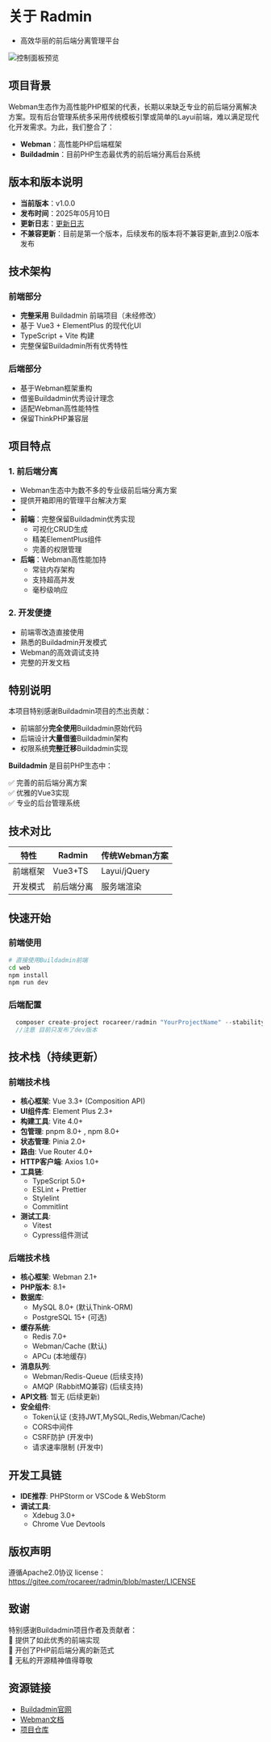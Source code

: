 # 关于 Radmin
 * 高效华丽的前后端分离管理平台

<img alt="控制面板预览" src="https://gitee.com/rocareer/radmin/blob/master/public/static/images/preview/s_dashboard_1.png" title="控制面板预览"/>

## 项目背景

Webman生态作为高性能PHP框架的代表，长期以来缺乏专业的前后端分离解决方案。现有后台管理系统多采用传统模板引擎或简单的Layui前端，难以满足现代化开发需求。为此，我们整合了：

- **Webman**：高性能PHP后端框架
- **Buildadmin**：目前PHP生态最优秀的前后端分离后台系统



## 版本和版本说明
- **当前版本**：v1.0.0
- **发布时间**：2025年05月10日
- **更新日志**：[更新日志](https://gitee.com/rocareer/radmin/blob/master/CHANGELOG.md)
- **不兼容更新**：目前是第一个版本，后续发布的版本将不兼容更新,直到2.0版本发布

## 技术架构

### 前端部分
- **完整采用** Buildadmin 前端项目（未经修改）
- 基于 Vue3 + ElementPlus 的现代化UI
- TypeScript + Vite 构建
- 完整保留Buildadmin所有优秀特性

### 后端部分
- 基于Webman框架重构
- 借鉴Buildadmin优秀设计理念
- 适配Webman高性能特性
- 保留ThinkPHP兼容层

## 项目特点

### 1. 前后端分离
- Webman生态中为数不多的专业级前后端分离方案
- 提供开箱即用的管理平台解决方案
- 
- **前端**：完整保留Buildadmin优秀实现
    - 可视化CRUD生成
    - 精美ElementPlus组件
    - 完善的权限管理
- **后端**：Webman高性能加持
    - 常驻内存架构
    - 支持超高并发
    - 毫秒级响应

### 2. 开发便捷
- 前端零改造直接使用
- 熟悉的Buildadmin开发模式
- Webman的高效调试支持
- 完整的开发文档

## 特别说明

本项目特别感谢Buildadmin项目的杰出贡献：

- 前端部分**完全使用**Buildadmin原始代码
- 后端设计**大量借鉴**Buildadmin架构
- 权限系统**完整迁移**Buildadmin实现


**Buildadmin** 是目前PHP生态中：

✅ 完善的前后端分离方案  
✅ 优雅的Vue3实现  
✅ 专业的后台管理系统

## 技术对比

| 特性        | Radmin  | 传统Webman方案 |
|------------|---------|----------------|
| 前端框架    | Vue3+TS | Layui/jQuery   |
| 开发模式    | 前后端分离   | 服务端渲染     |


## 快速开始

### 前端使用
```bash
# 直接使用Buildadmin前端
cd web
npm install
npm run dev
```

### 后端配置
```php
  composer create-project rocareer/radmin "YourProjectName" --stability=dev
  //注意 目前只发布了dev版本

```


## 技术栈（持续更新）

### 前端技术栈
- **核心框架**: Vue 3.3+ (Composition API)
- **UI组件库**: Element Plus 2.3+
- **构建工具**: Vite 4.0+
- **包管理**: pnpm 8.0+ , npm 8.0+
- **状态管理**: Pinia 2.0+
- **路由**: Vue Router 4.0+
- **HTTP客户端**: Axios 1.0+
- **工具链**:
    - TypeScript 5.0+
    - ESLint + Prettier
    - Stylelint
    - Commitlint
- **测试工具**:
    - Vitest
    - Cypress组件测试

### 后端技术栈
- **核心框架**: Webman 2.1+
- **PHP版本**: 8.1+
- **数据库**:
    - MySQL 8.0+ (默认Think-ORM)
    - PostgreSQL 15+ (可选)
- **缓存系统**:
    - Redis 7.0+
    - Webman/Cache (默认)
    - APCu (本地缓存)
- **消息队列**:
    - Webman/Redis-Queue (后续支持)
    - AMQP (RabbitMQ兼容) (后续支持)
- **API文档**:
    暂无 (后续更新)
- **安全组件**:
    - Token认证 (支持JWT,MySQL,Redis,Webman/Cache)
    - CORS中间件
    - CSRF防护 (开发中)
    - 请求速率限制 (开发中)

## 开发工具链
- **IDE推荐**: PHPStorm or VSCode & WebStorm
- **调试工具**:
    - Xdebug 3.0+
    - Chrome Vue Devtools



## 版权声明

遵循Apache2.0协议  license：https://gitee.com/rocareer/radmin/blob/master/LICENSE


## 致谢

特别感谢Buildadmin项目作者及贡献者：  
🔹 提供了如此优秀的前端实现  
🔹 开创了PHP前后端分离的新范式  
🔹 无私的开源精神值得尊敬

## 资源链接

- [Buildadmin官网](https://www.buildadmin.com)
- [Webman文档](https://www.workerman.net/doc/webman)
- [项目仓库](https://gitee.com/rocareer/radmin)

